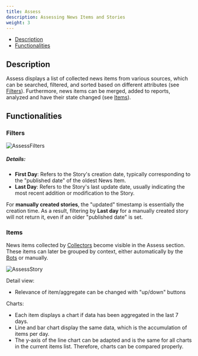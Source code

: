 ```yaml
---
title: Assess
description: Assessing News Items and Stories
weight: 3
---
```


* [Description](#description)
* [Functionalities](#functionalities)


## Description
Assess displays a list of collected news items from various sources, which can be searched, filtered, and sorted based on different attributes (see [Filters](#filters)). Furthermore, news items can be merged, added to reports, analyzed and have their state changed  (see [Items](#items)).

## Functionalities
### Filters

![AssessFilters](/docs/assess-nav-annotated.png)

##### Details:

- **First Day**: Refers to the Story's creation date, typically corresponding to the "published date" of the oldest News Item.
- **Last Day**: Refers to the Story's last update date, usually indicating the most recent addition or modification to the Story.

For **manually created stories**, the "updated" timestamp is essentially the creation time. As a result, filtering by **Last day** for a manually created story will not return it, even if an older "published date" is set.


### Items
News items collected by [Collectors](../admin/collectors.md) become visible in the Assess section. These items can later be grouped by context, either automatically by the [Bots](../admin/bots.md) or manually.

![AssessStory](/docs/assess-story.png)

Detail view: 
* Relevance of item/aggregate can be changed with "up/down" buttons 

Charts: 
* Each item displays a chart if data has been aggregated in the last 7 days. 
* Line and bar chart display the same data, which is the accumulation of items per day.
* The y-axis of the line chart can be adapted and is the same for all charts in the current items list. Therefore, charts can be compared properly.
